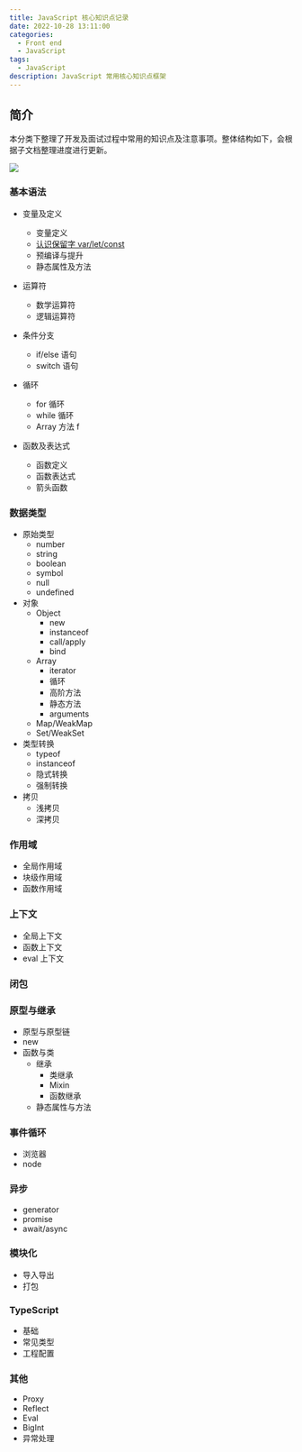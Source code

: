 ```yaml
---
title: JavaScript 核心知识点记录
date: 2022-10-28 13:11:00
categories:
  - Front end
  - JavaScript
tags:
  - JavaScript
description: JavaScript 常用核心知识点框架
---
```


## 简介

本分类下整理了开发及面试过程中常用的知识点及注意事项。整体结构如下，会根据子文档整理进度进行更新。

<Image src="https://cdn.jsdelivr.net/gh/CuiBenyong/resources@main/js-structure.png" />

### 基本语法

- 变量及定义
  - 变量定义
  - [认识保留字 var/let/const](/b4d7eded04fb/)
  - 预编译与提升
  - 静态属性及方法

- 运算符
  - 数学运算符
  - 逻辑运算符
- 条件分支
  - if/else 语句
  - switch 语句
- 循环
  - for 循环
  - while 循环
  - Array 方法 f
- 函数及表达式
  - 函数定义
  - 函数表达式
  - 箭头函数

### 数据类型

- 原始类型
  - number
  - string
  - boolean
  - symbol
  - null
  - undefined
- 对象
  - Object
    - new
    - instanceof
    - call/apply
    - bind
  - Array
    - iterator
    - 循环
    - 高阶方法
    - 静态方法
    - arguments
  - Map/WeakMap
  - Set/WeakSet
- 类型转换
  - typeof
  - instanceof
  - 隐式转换
  - 强制转换
- 拷贝
  - 浅拷贝
  - 深拷贝

### 作用域

- 全局作用域
- 块级作用域
- 函数作用域

### 上下文

- 全局上下文
- 函数上下文
- eval 上下文

### 闭包

### 原型与继承

- 原型与原型链
- new
- 函数与类
  - 继承
    - 类继承
    - Mixin
    - 函数继承
  - 静态属性与方法

### 事件循环

- 浏览器
- node

### 异步

- generator
- promise
- await/async

### 模块化

- 导入导出
- 打包

### TypeScript

- 基础
- 常见类型
- 工程配置

### 其他

- Proxy
- Reflect
- Eval
- BigInt
- 异常处理
